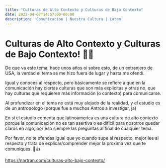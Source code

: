 ```yaml
---
title: "Culturas de Alto Contexto y Culturas de Bajo Contexto"
date: 2022-04-07T14:57:00-00:00
description: 'Comunicación | Nuestra Cultura | Latam'
---
```


# Culturas de Alto Contexto y Culturas de Bajo Contexto! 👨‍🦱

De que va este tema, hace unos años oí sobre esto, de un extranjero de USA, la verdad el tema se me hizo fuera de lugar y hasta me ofendí.

Igual y conoces al respecto, pero básicamente se refiere a que en la comunicación hay ciertas culturas que son más explicitas y otras no, que hay culturas que requieren más información (o contexto) para comunicarse.

Al profundizar en el tema no está muy alejado de la realidad, y el estudio es de un antropologo (porque fue a muchos Antros a investigar, ja)

En si el estudio comenta que latinoamerica es una cultura de alto contexto porque la comunicación no es tan asertiva o es dificil para nosotros quedar claros en algo, por eso siempre las preguntas al final de cualquier tema.

Por favor, no te ofendas igual que yo cuando supe al respecto, mejor lee al respecto y trata de explicar/comprender mejor la proxima vez que te comuniques. 💪👍

https://nartran.com/culturas-alto-bajo-contexto/
